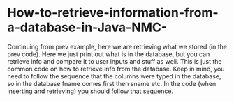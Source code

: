 # How-to-retrieve-information-from-a-database-in-Java-NMC-
Continuing from prev example, here we are retrieving what we stored (in the prev code). Here we just print out what is in the database, but you can retrieve info and compare it to user inputs and stuff as well. This is just the common code on how to retrieve info from the database. Keep in mind, you need to follow the sequence that the columns were typed in the database, so in the database fname comes first then sname etc. In the code (when inserting and retrieving) you should follow that sequence.
